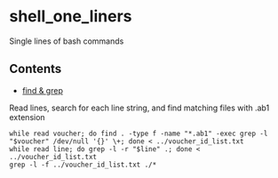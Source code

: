 # shell_one_liners

Single lines of bash commands 

## Contents

- [find & grep](#find--grep)

Read lines, search for each line string, and find matching files with .ab1 extension

    while read voucher; do find . -type f -name "*.ab1" -exec grep -l "$voucher" /dev/null '{}' \+; done < ../voucher_id_list.txt
    while read line; do grep -l -r "$line" .; done < ../voucher_id_list.txt
    grep -l -f ../voucher_id_list.txt ./*
  

